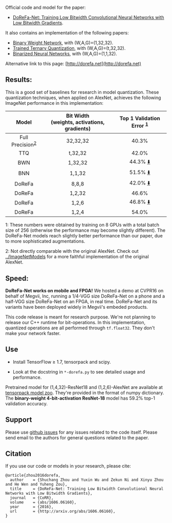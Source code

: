 Official code and model for the paper:

+ [DoReFa-Net: Training Low Bitwidth Convolutional Neural Networks with Low Bitwidth Gradients](http://arxiv.org/abs/1606.06160).

It also contains an implementation of the following papers:
+ [Binary Weight Network](https://arxiv.org/abs/1511.00363), with (W,A,G)=(1,32,32).
+ [Trained Ternary Quantization](https://arxiv.org/abs/1612.01064), with (W,A,G)=(t,32,32).
+ [Binarized Neural Networks](https://arxiv.org/abs/1602.02830), with (W,A,G)=(1,1,32).

Alternative link to this page: [http://dorefa.net](http://dorefa.net)

## Results:
This is a good set of baselines for research in model quantization.
These quantization techniques, when applied on AlexNet, achieves the following ImageNet performance in this implementation:

| Model                              | Bit Width <br/> (weights, activations, gradients) | Top 1 Validation Error <sup>[1](#ft1)</sup>                                      |
|:----------------------------------:|:-------------------------------------------------:|:--------------------------------------------------------------------------------:|
| Full Precision<sup>[2](#ft2)</sup> | 32,32,32                                          | 40.3%                                                                            |
| TTQ                                | t,32,32                                           | 42.0%                                                                            |
| BWN                                | 1,32,32                                           | 44.3% [:arrow_down:](http://models.tensorpack.com/DoReFa-Net/AlexNet-1,32,32.npz) |
| BNN                                | 1,1,32                                            | 51.5% [:arrow_down:](http://models.tensorpack.com/DoReFa-Net/AlexNet-1,1,32.npz) |
| DoReFa                             | 8,8,8                                             | 42.0% [:arrow_down:](http://models.tensorpack.com/DoReFa-Net/AlexNet-8,8,8.npz)  |
| DoReFa                             | 1,2,32                                            | 46.6%                                                                            |
| DoReFa                             | 1,2,6                                             | 46.8% [:arrow_down:](http://models.tensorpack.com/DoReFa-Net/AlexNet-1,2,6.npz)  |
| DoReFa                             | 1,2,4                                             | 54.0%                                                                            |

 <a id="ft1">1</a>: These numbers were obtained by training on 8 GPUs with a total batch size of 256 (otherwise the performance may become slightly different).
The DoReFa-Net models reach slightly better performance than our paper, due to
more sophisticated augmentations.

 <a id="ft2">2</a>: Not directly comparable with the original AlexNet. Check out
 [../ImageNetModels](../ImageNetModels) for a more faithful implementation of the original AlexNet.

## Speed:
__DoReFa-Net works on mobile and FPGA!__
We hosted a demo at CVPR16 on behalf of Megvii, Inc, running a 1/4-VGG size DoReFa-Net on a phone and a half-VGG size DoReFa-Net on an FPGA, in real time.
DoReFa-Net and its variants have been deployed widely in Megvii's embeded products.

This code release is meant for research purpose. We're not planning to release our C++ runtime for bit-operations.
In this implementation, quantized operations are all performed through `tf.float32`. They don't make your network faster.

## Use

+ Install TensorFlow ≥ 1.7, tensorpack and scipy.

+ Look at the docstring in `*-dorefa.py` to see detailed usage and performance.

Pretrained model for (1,4,32)-ResNet18 and (1,2,6)-AlexNet are available at
[tensorpack model zoo](http://models.tensorpack.com/DoReFa-Net/).
They're provided in the format of numpy dictionary.
The __binary-weight 4-bit-activation ResNet-18__ model has 59.2% top-1 validation accuracy.


## Support

Please use [github issues](https://github.com/tensorpack/tensorpack/issues) for any issues related to the code itself.
Please send email to the authors for general questions related to the paper.

## Citation

If you use our code or models in your research, please cite:
```
@article{zhou2016dorefa,
  author    = {Shuchang Zhou and Yuxin Wu and Zekun Ni and Xinyu Zhou and He Wen and Yuheng Zou},
  title     = {DoReFa-Net: Training Low Bitwidth Convolutional Neural Networks with Low Bitwidth Gradients},
  journal   = {CoRR},
  volume    = {abs/1606.06160},
  year      = {2016},
  url       = {http://arxiv.org/abs/1606.06160},
}
```

